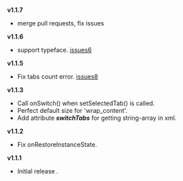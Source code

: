 **v1.1.7**
- merge pull requests, fix issues

**v1.1.6**
- support typeface. [issues6](https://github.com/KingJA/SwitchButton/issues/6)

**v1.1.5**
- Fix tabs count error. [issues8](https://github.com/KingJA/SwitchButton/issues/8)

**v1.1.3**
- Call onSwitch() when setSelectedTab() is called.
- Perfect default size for 'wrap_content'.
- Add attribute ***switchTabs*** for getting string-array in xml.

**v1.1.2**
- Fix onRestoreInstanceState.

**v1.1.1**
- Initial release .
